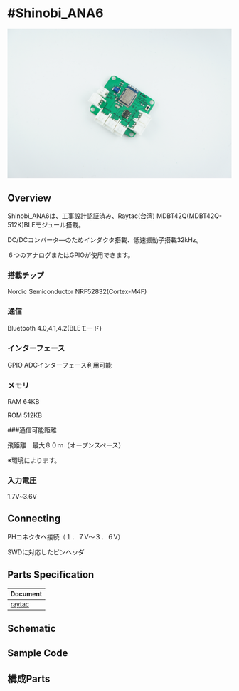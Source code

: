 # #Shinobi_ANA6

![](/img/Shinobi/Shinobi_ANA6_OLD.JPG)
<!--COLORME-->

## Overview

Shinobi_ANA6は、工事設計認証済み、Raytac(台湾) MDBT42Q(MDBT42Q-512K)BLEモジュール搭載。

DC/DCコンバータ―のためインダクタ搭載、低速振動子搭載32kHz。

６つのアナログまたはGPIOが使用できます。

### 搭載チップ

Nordic Semiconductor NRF52832(Cortex-M4F)

### 通信

Bluetooth 4.0,4.1,4.2(BLEモード)

### インターフェース

GPIO ADCインターフェース利用可能

### メモリ

RAM 64KB

ROM 512KB

###通信可能距離

飛距離　最大８０ｍ（オープンスペース）

※環境によります。

### 入力電圧

1.7V~3.6V

## Connecting

PHコネクタへ接続（１．７V～３．６V）

SWDに対応したピンヘッダ

## Parts Specification
| Document |
|:--|
| [raytac](http://www.raytac.com/products.php?subid=55) |

## Schematic

## Sample Code

## 構成Parts
